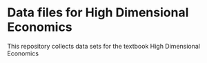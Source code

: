 # Data files for High Dimensional Economics

This repository collects data sets for the textbook High Dimensional Economics
